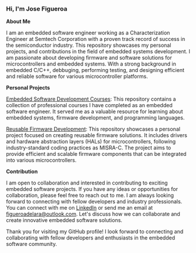 ### Hi, I'm Jose Figueroa

**About Me**

I am an embedded software engineer working as a Characterization Engineer at Semtech Corporation with a proven track record of success in the semiconductor industry. This repository showcases my personal projects, and contributions in the field of embedded systems development. I am passionate about developing firmware and software solutions for microcontrollers and embedded systems. With a strong background in embedded C/C++, debbuging, performing testing, and designing efficient and reliable software for various microcontroller platforms. 

**Personal Projects**

[Embedded Software Development Courses](https://github.com/JoseLuis-Figueroa/Courses): This repository contains a collection of professional courses I have completed as an embedded software engineer. It served me as a valuable resource for learning about embedded systems, firmware development, and programming languages.

[Reusable Firmware Development](https://github.com/JoseLuis-Figueroa/Reusable-Drivers): This repository showcases a personal project focused on creating reusable firmware solutions. It includes drivers and hardware abstraction layers (HALs) for microcontrollers, following industry-standard coding practices as MISRA-C. The project aims to provide efficient and scalable firmware components that can be integrated into various microcontrollers.

**Contribution**

I am open to collaboration and interested in contributing to exciting embedded software projects. If you have any ideas or opportunities for collaboration, please feel free to reach out to me. I am always looking forward to connecting with fellow developers and industry professionals. You can connect with me on [LinkedIn](https://www.linkedin.com/in/joseluis-figueroa/) or send me an email at figueroadelara@outlook.com. Let's discuss how we can collaborate and create innovative embedded software solutions.

Thank you for visiting my GitHub profile! I look forward to connecting and collaborating with fellow developers and enthusiasts in the embedded software community.
